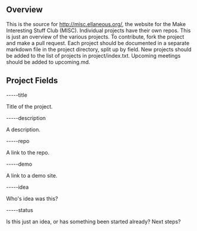 ## Overview

This is the source for http://misc.ellaneous.org/, the website for the Make Interesting Stuff Club (MISC). Individual projects have their own repos. This is just an overview of the various projects. To contribute, fork the project and make a pull request. Each project should be documented in a separate markdown file in the project directory, split up by field. New projects should be added to the list of projects in project/index.txt. Upcoming meetings should be added to upcoming.md.

## Project Fields

-----title

Title of the project.

-----description

A description.

-----repo

A link to the repo.

-----demo

A link to a demo site.

-----idea

Who's idea was this?

-----status

Is this just an idea, or has something been started already? Next steps?
